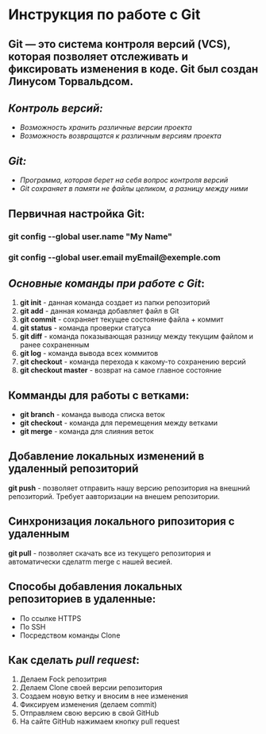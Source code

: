 # __Инструкция по работе с Git__
## __Git__ — это система контроля версий (VCS), которая позволяет отслеживать и фиксировать изменения в коде. __Git__ был создан Линусом Торвальдсом.


## _Контроль версий:_
* _Возможность хранить различные версии проекта_
* _Возможность возвращатся к различным версиям проекта_

## _Git:_
* _Программа, которая берет на себя вопрос контроля версий_
* _Git сохраняет в памяти не файлы целиком, а разницу между ними_



## Первичная настройка __Git__:
### __git config --global user.name "My Name"__
### __git config --global user.email myEmail@exemple.com__


## *Основные команды при работе с __Git__*:
1.  **git init** - данная команда создает из папки репозиторий
2.  **git add** - данная команда добавляет файл в Git
3.  **git commit** - сохраняет  текущее состояние файла + коммит
4.  **git status** - команда проверки статуса 
5.  **git diff** - команда показывающая разницу между текущим файлом и ранее сохраненным
6.  **git log** - команда вывода всех коммитов
7.  **git checkout** - команда перехода к какому-то сохранению версий
8.  **git checkout master** - возврат на самое главное состояние
## Комманды для работы с ветками:
* **git branch** - команда вывода списка веток
* **git checkout** - команда для перемещения между ветками
* **git merge** - команда для слияния веток

## Добавление локальных изменений в удаленный репозиторий
__git push__ - позволяет отправить нашу версию репозитория на внешний репозиторий. Требует аавторизации на внешем репозитории.

## Синхронизация локального рипозитория с удаленным
__git pull__ - позволяет скачать все из текущего репозитория и автоматически сделатm merge с нашей весией.
## Способы добавления локальных репозиториев в удаленные:
* По ссылке HTTPS
* По SSH
* Посредством команды Clone
## Как сделать _pull request_:
1. Делаем Fock репозитрия
2. Делаем Clone своей версии репозитория
3. Создаем новую ветку и вносим в нее изменения
4. Фиксируем изменения (делаем commit)
5. Отправляем свою версию в свой GitHub
6. На сайте GitHub нажимаем кнопку pull request 



